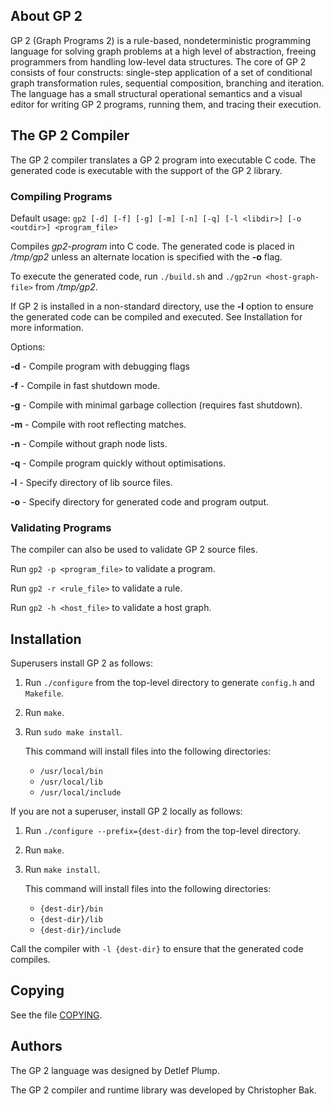 ## About GP 2

GP 2 (Graph Programs 2) is a rule-based, nondeterministic programming language
for solving graph problems at a high level of abstraction, freeing programmers
from handling low-level data structures. The core of GP 2 consists of four
constructs: single-step application of a set of conditional graph
transformation rules, sequential composition, branching and iteration. The
language has a small structural operational semantics and a visual editor for
writing GP 2 programs, running them, and tracing their execution.

## The GP 2 Compiler

The GP 2 compiler translates a GP 2 program into executable C code.
The generated code is executable with the support of the GP 2 library.

### Compiling Programs

Default usage:
`gp2 [-d] [-f] [-g] [-m] [-n] [-q] [-l <libdir>] [-o <outdir>] <program_file>`

Compiles *gp2-program* into C code. The generated code is placed in
*/tmp/gp2* unless an alternate location is specified with the **-o** flag. 

To execute the generated code, run `./build.sh` and
`./gp2run <host-graph-file>` from */tmp/gp2*.

If GP 2 is installed in a non-standard directory, use the **-l** option to 
ensure the generated code can be compiled and executed. See Installation 
for more information.

Options:

**-d** - Compile program with debugging flags

**-f** - Compile in fast shutdown mode.

**-g** - Compile with minimal garbage collection (requires fast shutdown).

**-m** - Compile with root reflecting matches.

**-n** - Compile without graph node lists.

**-q** - Compile program quickly without optimisations.

**-l** - Specify directory of lib source files.

**-o** - Specify directory for generated code and program output.

### Validating Programs

The compiler can also be used to validate GP 2 source files.

Run `gp2 -p <program_file>` to validate a program.

Run `gp2 -r <rule_file>` to validate a rule.

Run `gp2 -h <host_file>` to validate a host graph.

## Installation

Superusers install GP 2 as follows: 

1. Run `./configure` from the top-level directory to generate `config.h` and `Makefile`.

2. Run `make`.

3. Run `sudo make install`. 

   This command will install files into the following directories:
   * `/usr/local/bin`
   * `/usr/local/lib`
   * `/usr/local/include`

If you are not a superuser, install GP 2 locally as follows:

1. Run `./configure --prefix={dest-dir}` from the top-level directory.

2. Run `make`.

3. Run `make install`.

   This command will install files into the following directories:
   * `{dest-dir}/bin`
   * `{dest-dir}/lib`
   * `{dest-dir}/include`

Call the compiler with `-l {dest-dir}` to ensure that the generated code compiles.

## Copying

See the file [COPYING](COPYING).

## Authors

The GP 2 language was designed by Detlef Plump.

The GP 2 compiler and runtime library was developed by Christopher Bak.
